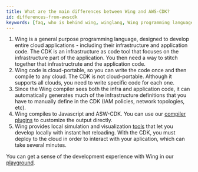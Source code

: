 ```yaml
---
title: What are the main differences between Wing and AWS-CDK?
id: differences-from-awscdk
keywords: [faq, who is behind wing, winglang, Wing programming language, Wing language, CDK, AWS-CDK]
---
```


1. Wing is a general purpose programming language, designed to develop entire cloud applications - including their infrastructure and application code. The CDK is an infrastructure as code tool that focuses on the infrastructure part of the application. You then need a way to stitch together that infrastructrute and the application code.
2. Wing code is cloud-portable, so you can write the code once and then compile to any cloud. The CDK is not cloud-portable. Although it supports all clouds, you need to write specific code for each one.
3. Since the Wing compiler sees both the infra and application code, it can automatically generates much of the infrastructure definitions that you have to manually define in the CDK (IAM policies, network topologies, etc).
4. Wing compiles to Javascript and ASW-CDK. You can use our [compiler plugins](https://docs.winglang.io/blog/2023/02/17/plugins) to customize the output directly.
5. Wing provides local simulation and visualization [tools](https://docs.winglang.io/getting-started/console) that let you develop locally with instant hot reloading. With the CDK, you must deploy to the cloud in order to interact with your aplication, which can take several minutes.

You can get a sense of the development experience with Wing in our [playground](https://play.winglang.io/).